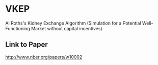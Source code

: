 # VKEP
Al Roths's Kidney Exchange Algorithm (Simulation for a Potential Well-Functioning Market without capital incentives)

## Link to Paper 
http://www.nber.org/papers/w10002 

